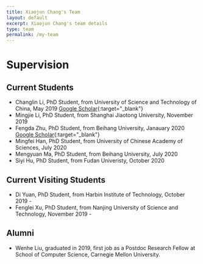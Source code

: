 ```yaml
---
title: Xiaojun Chang's Team
layout: default
excerpt: Xiaojun Chang's team details
type: team
permalink: /my-team
---
```


<div markdown="1" class="contact">

# Supervision

## Current Students
- Changlin Li, PhD Student, from University of Science and Technology of China, May 2019 [Google Scholar](http://scholar.google.com/citations?user=RLAgwBkAAAAJ&hl=en){:target="_blank"}
- Mingjie Li, PhD Student, from Shanghai Jiaotong University, November 2019
- Fengda Zhu, PhD Student, from Beihang University, Janauary 2020 [Google Scholar](http://scholar.google.com/citations?user=MUNpAQIAAAAJ&hl=en){:target="_blank"}
- Mingfei Han, PhD Student, from University of Chinese Academy of Sciences, July 2020
- Mengyuan Ma, PhD Student, from Beihang University, July 2020
- Siyi Hu, PhD Student, from Fudan Univeristy, October 2020

## Current Visiting Students
- Di Yuan, PhD Student, from Harbin Institute of Technology, October 2019 -
- Fenglei Xu, PhD Student, from Nanjing University of Science and Technology, November 2019 -

## Alumni
- Wenhe Liu, graduated in 2019, first job as a Postdoc Research Fellow at School of Computer Science, Carnegie Mellon University.

</div>
